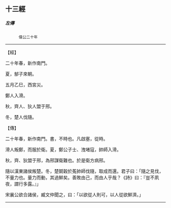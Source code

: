 

## 十三經

##### 左傳
　　　`僖公二十年`

* * *

【經】

二十年春，新作南門。

夏，郜子來朝。

五月乙巳，西宮災。

鄭人入滑。

秋，齊人、狄人盟于邢。

冬，楚人伐隨。

【傳】

二十年春，新作南門。書，不時也。凡啟塞，從時。

滑人叛鄭，而服於衛。夏，鄭公子士、洩堵寇，帥師入滑。

秋，齊、狄盟于邢，為邢謀衛難也。於是衛方病邢。

隨以漢東諸侯叛楚。冬，楚鬬穀於菟帥師伐隨，取成而還。君子曰：「隨之見伐，不量力也。量力而動，其過鮮矣。善敗由己，而由人乎哉？《詩》曰：『豈不夙夜，謂行多露。』」

宋襄公欲合諸侯，臧文仲聞之，曰：「以欲從人則可，以人從欲鮮濟。」

* * *

